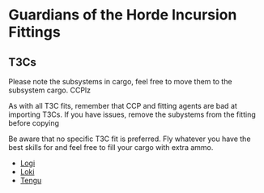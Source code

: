 # Guardians of the Horde Incursion Fittings

## T3Cs

Please note the subsystems in cargo, feel free to move them to the subsystem cargo. CCPlz

As with all T3C fits, remember that CCP and fitting agents are bad at importing T3Cs. If you have issues, remove the subystems from the fitting before copying

Be aware that no specific T3C fit is preferred. Fly whatever you have the best skills for and feel free to fill your cargo with extra ammo.

* [Logi](t3logi.md)
* [Loki](loki.md)
* [Tengu](tengu.md)
